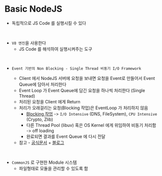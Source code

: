 # Basic NodeJS

- 독립적으로 JS Code 를 실행시킬 수 있다

<br>

- `V8 엔진`을 사용한다
  - JS Code 를 해석하여 실행시켜주는 도구

<br>

- `Event 기반의 Non Blocking - Single Thread 비동기 I/O Framework`

  - Client 에서 NodeJS 서버에 요청을 보내면 요청을 Event로 만들어서 Event Queue에 담아서 처리한다
  - Event Loop 가 Event Queue에 담긴 요청을 하나씩 처리한다 (Single Thread)
  - 처리된 요청을 Client 에게 Return
  - 처리가 오래걸리는 요청(Blocking 작업)은 EventLoop 가 처리하지 않음
    - <u>Blocking 작업</u> -> `I/O Intensive` (DNS, FileSystem), `CPU Intensive` (Crypto, Zlib)
    - 다른 Thread Pool (libuv) 혹은 OS Kernel 에게 위임하여 비동기 처리함 -> off loading
    - 완료되면 결과를 Event Queue 에 다시 전달
  - 참고 - [공식문서](https://nodejs.org/ko/docs/guides/event-loop-timers-and-nexttick/) + [블로그](https://darrengwon.tistory.com/953)

<br>

- `CommonJS` 로 구현한 Module 시스템
  - 파일형태로 모듈을 관리할 수 있도록 함

